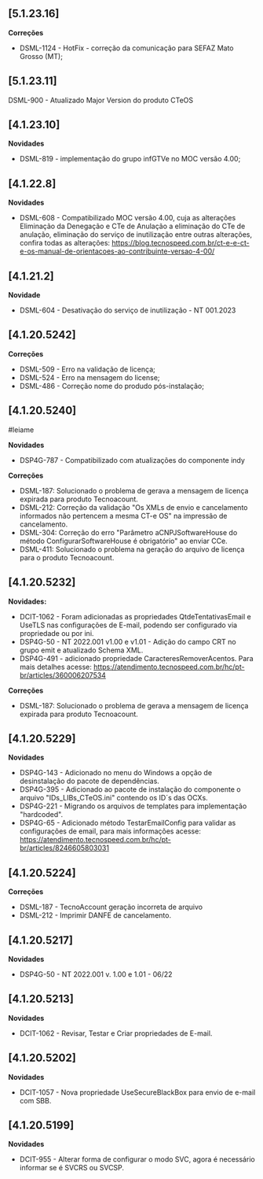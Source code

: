 ﻿## [5.1.23.16]

**Correções**

* DSML-1124 - HotFix - correção da comunicação para SEFAZ Mato Grosso (MT);

## [5.1.23.11]

DSML-900 - Atualizado Major Version do produto CTeOS

## [4.1.23.10]

**Novidades**

* DSML-819 - implementação do grupo infGTVe no MOC versão 4.00;

## [4.1.22.8]


**Novidades**

* DSML-608 - Compatibilizado MOC versão 4.00, cuja as alterações Eliminação da Denegação e CTe de Anulação a eliminação do CTe de anulação, eliminação do serviço de inutilização entre outras alterações, confira todas as alterações: https://blog.tecnospeed.com.br/ct-e-e-ct-e-os-manual-de-orientacoes-ao-contribuinte-versao-4-00/

## [4.1.21.2]

**Novidade**

* DSML-604 - Desativação do serviço de inutilização - NT 001.2023

## [4.1.20.5242]

**Correções**
* DSML-509 - Erro na validação de licença;
* DSML-524 - Erro na mensagem do license;
* DSML-486 - Correção nome do produdo pós-instalação;

## [4.1.20.5240]

#leiame

**Novidades**
* DSP4G-787 - Compatibilizado com atualizações do componente indy

**Correções**
* DSML-187: Solucionado o problema de gerava a mensagem de licença expirada para produto Tecnoacount.
* DSML-212: Correção da validação "Os XMLs de envio e cancelamento informados não pertencem a mesma CT-e OS" na impressão de cancelamento.
* DSML-304: Correção do erro "Parâmetro aCNPJSoftwareHouse do método ConfigurarSoftwareHouse é obrigatório" ao enviar CCe.
* DSML-411:  Solucionado o problema na geração do arquivo de licença para o produto Tecnoacount.

## [4.1.20.5232]

**Novidades:**

* DCIT-1062 - Foram adicionadas as propriedades QtdeTentativasEmail e UseTLS nas configurações de E-mail, podendo ser configurado via propriedade ou por ini.
* DSP4G-50 - NT 2022.001 v1.00 e v1.01 - Adição do campo CRT no grupo emit e atualizado Schema XML.
* DSP4G-491 - adicionado propriedade CaracteresRemoverAcentos. Para mais detalhes acesse: https://atendimento.tecnospeed.com.br/hc/pt-br/articles/360006207534

**Correções**

* DSML-187: Solucionado o problema de gerava a mensagem de licença expirada para produto Tecnoacount.


## [4.1.20.5229]
**Novidades**
* DSP4G-143 - Adicionado no menu do Windows a opção de desinstalação do pacote de dependências.
* DSP4G-395 - Adicionado ao pacote de instalação do componente o arquivo "IDs_LIBs_CTeOS.ini" contendo os ID´s das OCXs.
* DSP4G-221 - Migrando os arquivos de templates para implementação "hardcoded".
* DSP4G-65 - Adicionado método TestarEmailConfig para validar as configurações de email, para mais informações acesse: https://atendimento.tecnospeed.com.br/hc/pt-br/articles/8246605803031
## [4.1.20.5224]
**Correções**
- DSML-187 - TecnoAccount geração incorreta de arquivo
- DSML-212 - Imprimir DANFE de cancelamento.

## [4.1.20.5217]
**Novidades**
- DSP4G-50 - NT 2022.001 v. 1.00 e 1.01 - 06/22

## [4.1.20.5213]     
**Novidades**
- DCIT-1062 - Revisar, Testar e Criar propriedades de E-mail.

## [4.1.20.5202]     
**Novidades**
- DCIT-1057 - Nova propriedade UseSecureBlackBox para envio de e-mail com SBB.

## [4.1.20.5199]     
**Novidades**
- DCIT-955 - Alterar forma de configurar o modo SVC, agora é necessário informar se é SVCRS ou SVCSP.








